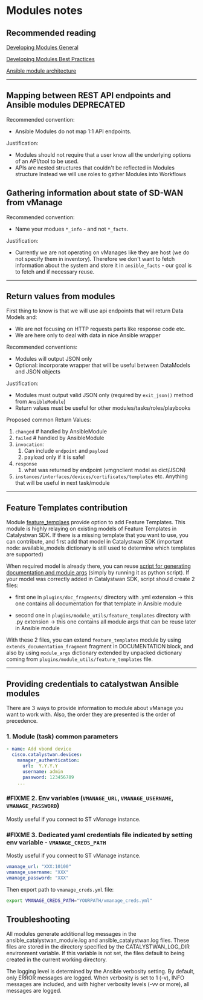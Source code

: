 # Modules notes

## Recommended reading

[Developing Modules General](https://docs.ansible.com/ansible/latest/dev_guide/developing_modules_general.html)

[Developing Modules Best Practices](https://docs.ansible.com/ansible/latest/dev_guide/developing_modules_best_practices.html)

[Ansible module architecture](https://docs.ansible.com/ansible/latest/dev_guide/developing_program_flow_modules.html)

---

## Mapping between REST API endpoints and Ansible modules DEPRECATED

Recommended convention:

* Ansible Modules do not map 1:1 API endpoints.

Justification:

* Modules should not require that a user know all the underlying options of an API/tool to be used.
* APIs are nested structures that couldn't be reflected in Modules structure
  Instead we will use roles to gather Modules into Workflows

## Gathering information about state of SD-WAN from vManage

Recommended convention:

* Name your modues `*_info` - and not `*_facts`.

Justification:

* Currently we are not operating on vManages like they are host (we do not specify them in inventory).
  Therefore we don't want to fetch information about the system and store it in `ansible_facts` - our goal
  is to fetch and if necessary reuse.

---

## Return values from modules

First thing to know is that we will use api endpoints that will return Data Models and:

* We are not focusing on HTTP requests parts like response code etc.
* We are here only to deal with data in nice Ansible wrapper

Recommended conventions:

* Modules will output JSON only
* Optional: incorporate wrapper that will be useful between DataModels and JSON objects

Justification:

* Modules must output valid JSON only (required by `exit_json()` method from `AnsibleModule`)
* Return values must be useful for other modules/tasks/roles/playbooks

Proposed common Return Values:

1. `changed`  # handled by AnsibleModule
2. `failed`  # handled by AnsibleModule
3. `invocation`:
    1. Can include `endpoint` and `payload`
    2. payload only if it is safe!
4. `response`
   1. what was returned by endpoint (vmgnclient model as dict/JSON)
5. `instances/interfaces/devices/certificates/templates` etc. Anything that will be useful in next task/module

---

## Feature Templates contribution

Module [feature_templaes](../plugins/modules/feature_templates.py) provide option to add Feature Templates.
This module is highly relaying on existing models of Feature Templates in Catalystwan SDK. If there is a missing
template that you want to use, you can contribute, and first add that model in Catalystwan SDK (important node: available_models dictionary is still used to determine which templates are supported)

When required model is already there, you can reuse [script for generating documentation and module args](../utils/ft_generator.py) (simply by running it as python script). If your model was correctly added in Catalystwan SDK, script should create 2 files:

* first one in `plugins/doc_fragments/` directory with .yml extension -> this one contains all documentation for that template in Ansible module

* second one in `plugins/module_utils/feature_templates` directory with .py extension -> this one contains all module args that can be reuse later in Ansible module

With these 2 files, you can extend `feature_templates` module by using `extends_documentation_fragment` fragment in DOCUMENTATION block, and also by using `module_args` dictionary extended by unpacked dictionary coming from `plugins/module_utils/feature_templates` file.

---

## Providing credentials to catalystwan Ansible modules

There are 3 ways to provide information to module about vManage you want to work with.
Also, the order they are presented is the order of precedence.

### 1. Module (task) common parameters

```yml
- name: Add vbond device
  cisco.catalystwan.devices:
    manager_authentication:
      url:  Y.Y.Y.Y
      username: admin
      password: 123456789
    ...
```

### #FIXME 2. Env variables (`VMANAGE_URL`, `VMANAGE_USERNAME`, `VMANAGE_PASSWORD`)

Mostly useful if you connect to ST vManage instance.

### #FIXME 3. Dedicated yaml credentials file indicated by setting env variable - `VMANAGE_CREDS_PATH`

Mostly useful if you connect to ST vManage instance.

```yml
vmanage_url: "XXX:10100"
vmanage_username: "XXX"
vmanage_password: "XXX"
```

Then export path to `vmanage_creds.yml` file:

```bash
export VMANAGE_CREDS_PATH="YOURPATH/vmanage_creds.yml"
```

## Troubleshooting

All modules generate additional log messages in the ansible_catalystwan_module.log and ansible_catalystwan.log files. These files are stored in the directory specified by the CATALYSTWAN_LOG_DIR environment variable. If this variable is not set, the files default to being created in the current working directory.


The logging level is determined by the Ansible verbosity setting. By default, only ERROR messages are logged. When verbosity is set to 1 (-v), INFO messages are included, and with higher verbosity levels (-vv or more), all messages are logged.
